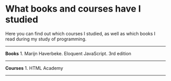 # What books and courses have I studied
Here you can find out which courses I studied, as well as which books I read during my study of programming.
<hr>
<b>Books</b>
1. Marijn Haverbeke. Eloquent JavaScript. 3rd edition
<hr>
<b>Courses</b>
1. HTML Academy
<hr>
